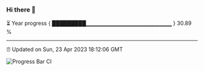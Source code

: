 ### Hi there 👋

⏳ Year progress { █████████▁▁▁▁▁▁▁▁▁▁▁▁▁▁▁▁▁▁▁▁▁ } 30.89 %

---

⏰ Updated on Sun, 23 Apr 2023 18:12:06 GMT

![Progress Bar CI](https://github.com/liununu/liununu/workflows/Progress%20Bar%20CI/badge.svg)
